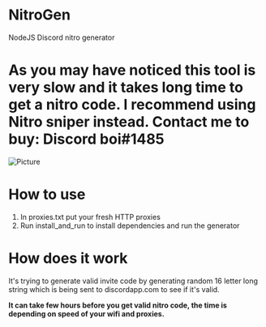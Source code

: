 # NitroGen
NodeJS Discord nitro generator 

# As you may have noticed this tool is very slow and it takes long time to get a nitro code. I recommend using Nitro sniper instead. Contact me to buy: Discord boi#1485

![Picture](https://snag.gy/ixNDgK.jpg)

# How to use
1. In proxies.txt put your fresh HTTP proxies
2. Run install_and_run to install dependencies and run the generator

# How does it work
It's trying to generate valid invite code by generating random 16 letter long string which is being sent to discordapp.com to see if it's valid. 

**It can take few hours before you get valid nitro code, the time is depending on speed of your wifi and proxies.**


